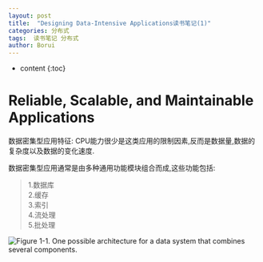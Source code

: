 ```yaml
---
layout: post
title:  "Designing Data-Intensive Applications读书笔记(1)"
categories: 分布式
tags:  读书笔记 分布式
author: Borui
---
```


* content
{:toc}

# Reliable, Scalable, and Maintainable Applications
数据密集型应用特征: CPU能力很少是这类应用的限制因素,反而是数据量,数据的复杂度以及数据的变化速度.

数据密集型应用通常是由多种通用功能模块组合而成,这些功能包括:
> 1.数据库<br/>2.缓存<br/>3.索引<br/>4.流处理<br/>5.批处理

![Figure 1-1. One possible architecture for a data system that combines several
components.](https://github.com/codeborui/codeborui.github.io/blob/master/img/1.JPG)